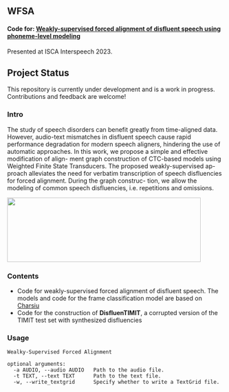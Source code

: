 ## WFSA 
#### Code for: [Weakly-supervised forced alignment of disfluent speech using phoneme-level modeling](https://www.isca-speech.org/archive/pdfs/interspeech_2023/kouzelis23_interspeech.pdf)
Presented at ISCA Interspeech 2023.
## Project Status
This repository is currently under development and is a work in progress. Contributions and feedback are welcome!






### Intro
The study of speech disorders can benefit greatly from
time-aligned data. However, audio-text mismatches in disfluent
speech cause rapid performance degradation for modern speech
aligners, hindering the use of automatic approaches. In this
work, we propose a simple and effective modification of align-
ment graph construction of CTC-based models using Weighted
Finite State Transducers. The proposed weakly-supervised ap-
proach alleviates the need for verbatim transcription of speech
disfluencies for forced alignment. During the graph construc-
tion, we allow the modeling of common speech disfluencies,
i.e. repetitions and omissions. 

<img src="local/modified_fsa.png" 
     width="450" 
     height="150" />



### Contents
- Code for weakly-supervised forced alignment of disfluent speech. The models and code for the frame classification model are based on [Charsiu](https://github.com/lingjzhu/charsiu)
- Code for the construction of **DisfluenTIMIT**, a corrupted version of the TIMIT test set with synthesized disfluencies
	
### Usage
```
Wealky-Supervised Forced Alignment

optional arguments:
  -a AUDIO, --audio AUDIO 	Path to the audio file.
  -t TEXT, --text TEXT  	Path to the text file.
  -w, --write_textgrid  	Specify whether to write a TextGrid file.
```
